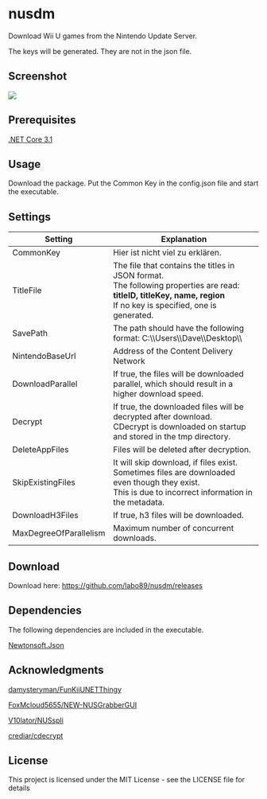 # nusdm
Download Wii U games from the Nintendo Update Server.

The keys will be generated. They are not in the json file.

## Screenshot
![](https://github.com/"")

## Prerequisites
[.NET Core 3.1](https://dotnet.microsoft.com/download/dotnet-core/3.1)

## Usage
Download the package. Put the Common Key in the config.json file and start the executable.

## Settings

Setting | Explanation
------------ | -------------
CommonKey | Hier ist nicht viel zu erklären.
TitleFile | The file that contains the titles in JSON format. <br/> The following properties are read: **titleID, titleKey, name, region** <br/> If no key is specified, one is generated.
SavePath | The path should have the following format: C:\\\Users\\\Dave\\\Desktop\\\
NintendoBaseUrl | Address of the Content Delivery Network
DownloadParallel | If true, the files will be downloaded parallel, which should result in a higher download speed.
Decrypt | If true, the downloaded files will be decrypted after download. <br/> CDecrypt is downloaded on startup and stored in the tmp directory.
DeleteAppFiles | Files will be deleted after decryption.
SkipExistingFiles | It will skip download, if files exist. Sometimes files are downloaded even though they exist. <br/> This is due to incorrect information in the metadata.
DownloadH3Files | If true, h3 files will be downloaded.
MaxDegreeOfParallelism | Maximum number of concurrent downloads.

## Download
Download here: https://github.com/labo89/nusdm/releases

## Dependencies
The following dependencies are included in the executable.

[Newtonsoft.Json](https://www.nuget.org/packages/Newtonsoft.Json/)

## Acknowledgments
[damysteryman/FunKiiUNETThingy](https://github.com/damysteryman/FunKiiUNETThingy)

[FoxMcloud5655/NEW-NUSGrabberGUI](https://github.com/FoxMcloud5655/NEW-NUSGrabberGUI)

[V10lator/NUSspli](https://github.com/V10lator/NUSspli)

[crediar/cdecrypt](https://code.google.com/archive/p/cdecrypt)


## License
This project is licensed under the MIT License - see the LICENSE file for details

